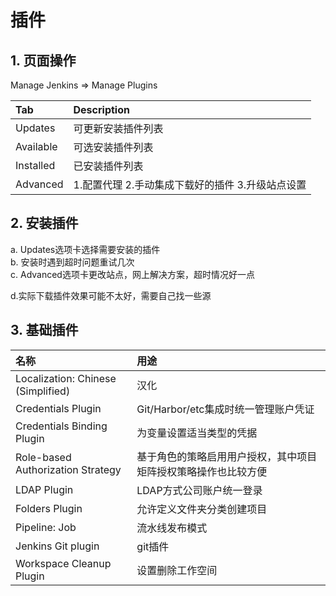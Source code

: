 # 插件

## 1. 页面操作

Manage Jenkins =&gt; Manage Plugins

| Tab | Description |
| :--- | :--- |
| Updates | 可更新安装插件列表 |
| Available | 可选安装插件列表 |
| Installed | 已安装插件列表 |
| Advanced | 1.配置代理 2.手动集成下载好的插件 3.升级站点设置 |

## 2. 安装插件

a. Updates选项卡选择需要安装的插件   
 b. 安装时遇到超时问题重试几次   
 c. Advanced选项卡更改站点，网上解决方案，超时情况好一点   
   
 d.实际下载插件效果可能不太好，需要自己找一些源

## 3. 基础插件

| 名称 | 用途 |
| :--- | :--- |
| Localization: Chinese \(Simplified\) | 汉化 |
| Credentials Plugin | Git/Harbor/etc集成时统一管理账户凭证 |
| Credentials Binding Plugin | 为变量设置适当类型的凭据 |
| Role-based Authorization Strategy | 基于角色的策略启用用户授权，其中项目矩阵授权策略操作也比较方便 |
| LDAP Plugin | LDAP方式公司账户统一登录 |
| Folders Plugin | 允许定义文件夹分类创建项目 |
| Pipeline: Job | 流水线发布模式 |
| Jenkins Git plugin | git插件 |
| Workspace Cleanup Plugin | 设置删除工作空间 |

